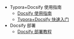 - Typora+Docsify 使用指南
  - [Docsify 使用指南](/ProjectDocs/Docsify使用指南.md)
  - [Typora+Docsify 快速入门](/ProjectDocs/Typora+Docsify快速入门.md)
- Docsify 部署
  - [Docsify 部署教程](/ProjectDocs/Docsify部署教程.md)
